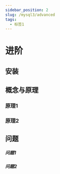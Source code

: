 ```yaml
---
sidebar_position: 2
slug: /mysql3/advanced
tags:
  - 标签1
---
```


# 进阶

## 安装

## 概念与原理

### 原理1
### 原理2

## 问题

##### 问题1
##### 问题2